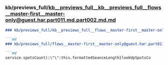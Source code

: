 ### kb/previews_full/kb__previews_full__kb__previews_full__flows__master-first__master-only@guest.har.part011.md.part002.md.md

```md
### kb/previews_full/kb__previews_full__flows__master-first__master-only@guest.har.part011.md.part002.md

```md
### kb/previews_full/flows__master-first__master-only@guest.har.part011.md (part 002)

```md
service.spotsCount):\"\":this.formattedSeanceLength}lookUpSpotsCo
```

```

```

```
